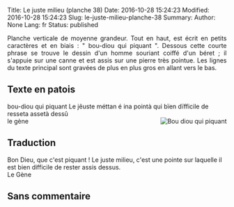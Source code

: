 Title: Le juste milieu (planche 38)
Date: 2016-10-28 15:24:23
Modified: 2016-10-28 15:24:23
Slug: le-juste-milieu-planche-38
Summary: 
Author: None
Lang: fr
Status: published

<img style="float: left;" alt="" src="{static}/images/planche_38.png"><p style="text-align:justify;">Planche verticale de moyenne grandeur.  Tout en haut, est écrit en petits caractères et en biais : " bou-diou qui piquant ". Dessous cette courte phrase se trouve le dessin d'un homme souriant coiffé d'un béret ; il s'appuie sur une canne et est assis sur une pierre très pointue. Les lignes du texte principal sont gravées de plus en plus gros en allant vers le bas.</p>

## Texte en patois
bou-diou qui piquant   Le jêuste méttan é ina pointà qui bïen dïfficile de resseta assetà dessû    
       le gène <img style="float: right;" alt="Bou diou qui piquant" src="{static}/images/planche_38_dessin.png">
              
## Traduction
Bon Dieu, que c'est piquant ! 
Le juste milieu, c'est une pointe sur laquelle il est bien difficile de rester assis dessus.	 
      Le Gène

## Sans commentaire


